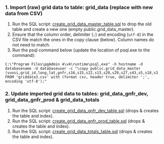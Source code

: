 ### 1. Import (raw) grid data to table: grid_data (replace with new data from CSV)

1. Run the SQL script: [create_grid_data_master_table.sql](./create_grid_data_master_table.sql) to drop the old table and create a new one (empty public.grid_data_master).
2. Ensure that the column order, delimiter (`;`) and encoding (`utf-8`) in the CSV file match the ones in the copy clause (below). Column names do not need to match.
3. Run the psql command below (update the location of psql.exe to the command):

```
C:\"Program Files\pgAdmin 4\v4\runtime\psql.exe" -h hostname -d databasename -U databaseuser -c "\copy public.grid_data_master (vuosi,grid_id,long,lat,gnfr,s16,s15,s22,s13,s28,s29,s27,s43,s5,s18,s3,s12,s1,s7,s8,s14,s37,s25,s19,s17,s38,s40) FROM 'griddata3.csv' with (format csv, header true, delimiter ';', encoding 'utf-8');"
```

### 2. Update imported grid data to tables: grid_data_gnfr_dev, grid_data_gnfr_prod & grid_data_totals

1. Run the SQL script: [create_grid_data_gnfr_dev_table.sql](./create_grid_data_gnfr_dev_table.sql) (drops & creates the table and index).
2. Run the SQL script: [create_grid_data_gnfr_prod_table.sql](./create_grid_data_gnfr_prod_table.sql) (drops & creates the table and index).
3. Run the SQL script: [create_grid_data_totals_table.sql](./create_grid_data_totals_table.sql) (drops & creates the table and index).
